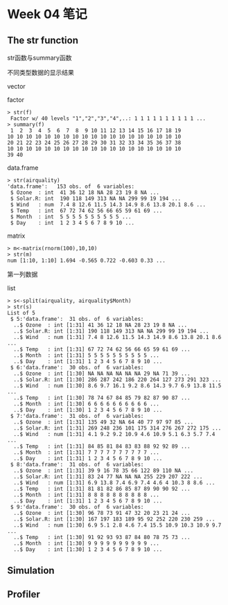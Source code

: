 # Week 04 笔记

## The str function

str函数与summary函数

不同类型数据的显示结果

vector

factor
	
	> str(f)
	 Factor w/ 40 levels "1","2","3","4",..: 1 1 1 1 1 1 1 1 1 1 ...
	> summary(f)
	 1  2  3  4  5  6  7  8  9 10 11 12 13 14 15 16 17 18 19 
	10 10 10 10 10 10 10 10 10 10 10 10 10 10 10 10 10 10 10 
	20 21 22 23 24 25 26 27 28 29 30 31 32 33 34 35 36 37 38 
	10 10 10 10 10 10 10 10 10 10 10 10 10 10 10 10 10 10 10 
	39 40


data.frame

	> str(airquality)
	'data.frame':	153 obs. of  6 variables:
	 $ Ozone  : int  41 36 12 18 NA 28 23 19 8 NA ...
	 $ Solar.R: int  190 118 149 313 NA NA 299 99 19 194 ...
	 $ Wind   : num  7.4 8 12.6 11.5 14.3 14.9 8.6 13.8 20.1 8.6 ...
	 $ Temp   : int  67 72 74 62 56 66 65 59 61 69 ...
	 $ Month  : int  5 5 5 5 5 5 5 5 5 5 ...
	 $ Day    : int  1 2 3 4 5 6 7 8 9 10 ...

matrix

	> m<-matrix(rnorm(100),10,10)
	> str(m)
	num [1:10, 1:10] 1.694 -0.565 0.722 -0.603 0.33 ...

第一列数据

list

	> s<-split(airquality, airquality$Month)
	> str(s)
	List of 5
	 $ 5:'data.frame':	31 obs. of  6 variables:
	  ..$ Ozone  : int [1:31] 41 36 12 18 NA 28 23 19 8 NA ...
	  ..$ Solar.R: int [1:31] 190 118 149 313 NA NA 299 99 19 194 ...
	  ..$ Wind   : num [1:31] 7.4 8 12.6 11.5 14.3 14.9 8.6 13.8 20.1 8.6 ...
	  ..$ Temp   : int [1:31] 67 72 74 62 56 66 65 59 61 69 ...
	  ..$ Month  : int [1:31] 5 5 5 5 5 5 5 5 5 5 ...
	  ..$ Day    : int [1:31] 1 2 3 4 5 6 7 8 9 10 ...
	 $ 6:'data.frame':	30 obs. of  6 variables:
	  ..$ Ozone  : int [1:30] NA NA NA NA NA NA 29 NA 71 39 ...
	  ..$ Solar.R: int [1:30] 286 287 242 186 220 264 127 273 291 323 ...
	  ..$ Wind   : num [1:30] 8.6 9.7 16.1 9.2 8.6 14.3 9.7 6.9 13.8 11.5 ...
	  ..$ Temp   : int [1:30] 78 74 67 84 85 79 82 87 90 87 ...
	  ..$ Month  : int [1:30] 6 6 6 6 6 6 6 6 6 6 ...
	  ..$ Day    : int [1:30] 1 2 3 4 5 6 7 8 9 10 ...
	 $ 7:'data.frame':	31 obs. of  6 variables:
	  ..$ Ozone  : int [1:31] 135 49 32 NA 64 40 77 97 97 85 ...
	  ..$ Solar.R: int [1:31] 269 248 236 101 175 314 276 267 272 175 ...
	  ..$ Wind   : num [1:31] 4.1 9.2 9.2 10.9 4.6 10.9 5.1 6.3 5.7 7.4 ...
	  ..$ Temp   : int [1:31] 84 85 81 84 83 83 88 92 92 89 ...
	  ..$ Month  : int [1:31] 7 7 7 7 7 7 7 7 7 7 ...
	  ..$ Day    : int [1:31] 1 2 3 4 5 6 7 8 9 10 ...
	 $ 8:'data.frame':	31 obs. of  6 variables:
	  ..$ Ozone  : int [1:31] 39 9 16 78 35 66 122 89 110 NA ...
	  ..$ Solar.R: int [1:31] 83 24 77 NA NA NA 255 229 207 222 ...
	  ..$ Wind   : num [1:31] 6.9 13.8 7.4 6.9 7.4 4.6 4 10.3 8 8.6 ...
	  ..$ Temp   : int [1:31] 81 81 82 86 85 87 89 90 90 92 ...
	  ..$ Month  : int [1:31] 8 8 8 8 8 8 8 8 8 8 ...
	  ..$ Day    : int [1:31] 1 2 3 4 5 6 7 8 9 10 ...
	 $ 9:'data.frame':	30 obs. of  6 variables:
	  ..$ Ozone  : int [1:30] 96 78 73 91 47 32 20 23 21 24 ...
	  ..$ Solar.R: int [1:30] 167 197 183 189 95 92 252 220 230 259 ...
	  ..$ Wind   : num [1:30] 6.9 5.1 2.8 4.6 7.4 15.5 10.9 10.3 10.9 9.7 ...
	  ..$ Temp   : int [1:30] 91 92 93 93 87 84 80 78 75 73 ...
	  ..$ Month  : int [1:30] 9 9 9 9 9 9 9 9 9 9 ...
	  ..$ Day    : int [1:30] 1 2 3 4 5 6 7 8 9 10 ...


## Simulation

## Profiler
